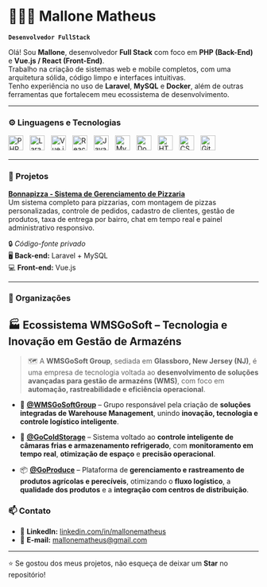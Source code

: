 # 👨🏻‍💻 Mallone Matheus

**`Desenvolvedor FullStack`**

Olá! Sou **Mallone**, desenvolvedor **Full Stack** com foco em **PHP (Back-End)** e **Vue.js / React (Front-End)**.  
Trabalho na criação de sistemas web e mobile completos, com uma arquitetura sólida, código limpo e interfaces intuitivas.  
Tenho experiência no uso de **Laravel**, **MySQL** e **Docker**, além de outras ferramentas que fortalecem meu ecossistema de desenvolvimento.

---

### ⚙️ Linguagens e Tecnologias

<img align="left" alt="PHP" title="PHP" width="30px" style="padding-right: 10px;" src="https://cdn.jsdelivr.net/gh/devicons/devicon@latest/icons/php/php-original.svg"/>
<img align="left" alt="Laravel" title="Laravel" width="30px" style="padding-right: 10px;" src="https://cdn.jsdelivr.net/gh/devicons/devicon@latest/icons/laravel/laravel-original.svg"/>
<img align="left" alt="Vue.js" title="Vue.js" width="30px" style="padding-right: 10px;" src="https://cdn.jsdelivr.net/gh/devicons/devicon@latest/icons/vuejs/vuejs-original.svg"/>
<img align="left" alt="React Native" title="React Native" width="30px" style="padding-right: 10px;" src="https://cdn.jsdelivr.net/gh/devicons/devicon@latest/icons/react/react-original.svg"/>
<img align="left" alt="JavaScript" title="JavaScript" width="30px" style="padding-right: 10px;" src="https://cdn.jsdelivr.net/gh/devicons/devicon@latest/icons/javascript/javascript-original.svg"/>
<img align="left" alt="MySQL" title="MySQL" width="30px" style="padding-right: 10px;" src="https://cdn.jsdelivr.net/gh/devicons/devicon@latest/icons/mysql/mysql-original.svg"/>
<img align="left" alt="Docker" title="Docker" width="30px" style="padding-right: 10px;" src="https://cdn.jsdelivr.net/gh/devicons/devicon@latest/icons/docker/docker-original.svg"/>
<img align="left" alt="HTML5" title="HTML5" width="30px" style="padding-right: 10px;" src="https://cdn.jsdelivr.net/gh/devicons/devicon@latest/icons/html5/html5-original.svg"/>
<img align="left" alt="CSS3" title="CSS3" width="30px" style="padding-right: 10px;" src="https://cdn.jsdelivr.net/gh/devicons/devicon@latest/icons/css3/css3-original.svg"/>
<img align="left" alt="Git" title="Git" width="30px" style="padding-right: 10px;" src="https://cdn.jsdelivr.net/gh/devicons/devicon@latest/icons/git/git-original.svg"/>

<br/>
<br/>

---

### 🍕 Projetos

**[Bonnapizza - Sistema de Gerenciamento de Pizzaria](https://bonnapizzassp.com.br)**  
Um sistema completo para pizzarias, com montagem de pizzas personalizadas, controle de pedidos, cadastro de clientes, gestão de produtos, taxa de entrega por bairro, chat em tempo real e painel administrativo responsivo.

🔒 _Código-fonte privado_  
🖥️ **Back-end:** Laravel + MySQL  
💻 **Front-end:** Vue.js

---

### 🏢 Organizações

## 🏭 Ecossistema WMSGoSoft – Tecnologia e Inovação em Gestão de Armazéns

> 🗺️ A **WMSGoSoft Group**, sediada em **Glassboro, New Jersey (NJ)**, é uma empresa de tecnologia voltada ao **desenvolvimento de soluções avançadas para gestão de armazéns (WMS)**, com foco em **automação, rastreabilidade e eficiência operacional**.

- 🧠 **[@WMSGoSoftGroup](https://github.com/wmsgosoftware)** – Grupo responsável pela criação de **soluções integradas de Warehouse Management**, unindo **inovação, tecnologia e controle logístico inteligente**.

- 🚀 **[@GoColdStorage](https://github.com/gocoldstorage)** – Sistema voltado ao **controle inteligente de câmaras frias e armazenamento refrigerado**, com **monitoramento em tempo real**, **otimização de espaço** e **precisão operacional**.

- 📦 **[@GoProduce](https://github.com/goproduce)** – Plataforma de **gerenciamento e rastreamento de produtos agrícolas e perecíveis**, otimizando o **fluxo logístico**, a **qualidade dos produtos** e a **integração com centros de distribuição**.

### 📫 Contato

- 💼 **LinkedIn:** [linkedin.com/in/mallonematheus](https://linkedin.com/in/MalloneSantos)
- 📧 **E-mail:** [mallonematheus@gmail.com](mallonemateus.dev@gmail.com)

---

⭐ Se gostou dos meus projetos, não esqueça de deixar um **Star** no repositório!

